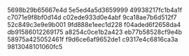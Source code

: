 5698b29b65667e4d
5e5ed4a5d3659999
49938217fc1b4a1f
c7071e9f8bf0d14d
c02ede933d0e4abf
9ca18ae7b6d512f7
52c849c3e9e9b001
9fd888e1eec1d228
f04aded6f2658da4
db91586012269175
a8254c0ce1b2a423
eb77b58528cf9e4b
58975a425052461f
f9d6ce6af9652de1
c9317e4c6816ca3a
9813048101060fc5
